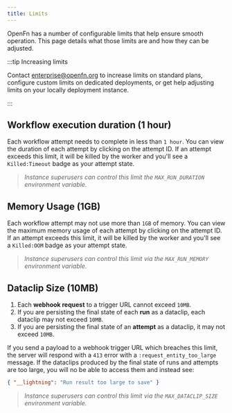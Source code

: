 ```yaml
---
title: Limits
---
```


OpenFn has a number of configurable limits that help ensure smooth operation.
This page details what those limits are and how they can be adjusted.

:::tip Increasing limits

Contact enterprise@openfn.org to increase limits on standard plans, configure
custom limits on dedicated deployments, or get help adjusting limits on your
locally deployment instance.

:::

## Workflow execution duration (1 hour)

Each workflow attempt needs to complete in less than `1 hour`. You can view the
duration of each attempt by clicking on the attempt ID. If an attempt exceeds
this limit, it will be killed by the worker and you'll see a `Killed:Timeout`
badge as your attempt state.

> _Instance superusers can control this limit the `MAX_RUN_DURATION` environment
> variable._

## Memory Usage (1GB)

Each workflow attempt may not use more than `1GB` of memory. You can view the
maximum memory usage of each attempt by clicking on the attempt ID. If an
attempt exceeds this limit, it will be killed by the worker and you'll see a
`Killed:OOM` badge as your attempt state.

> _Instance superusers can control this limit via the `MAX_RUN_MEMORY`
> environment variable._

## Dataclip Size (10MB)

1. Each **webhook request** to a trigger URL cannot exceed `10MB`.
2. If you are persisting the final state of each **run** as a dataclip, each
   dataclip may not exceed `10MB`.
3. If you are persisting the final state of an **attempt** as a dataclip, it may
   not exceed `10MB`.

If you send a payload to a webhook trigger URL which breaches this limit, the
server will respond with a `413` error with a `:request_entity_too_large`
message. If the dataclips produced by the final state of runs and attempts are
too large, you will no be able to access them and instead see:

```json
{ "__lightning": "Run result too large to save" }
```

> _Instance superusers can control this limit via the `MAX_DATACLIP_SIZE`
> environment variable._
